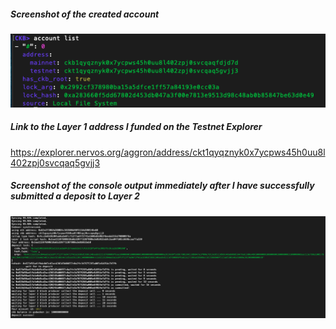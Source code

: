 ##### Screenshot of the created account
![](assets/account_list.png)

##### Link to the Layer 1 address I funded on the Testnet Explorer
https://explorer.nervos.org/aggron/address/ckt1qyqznyk0x7ycpws45h0uu8l402zpj0svcqaq5gvjj3

##### Screenshot of the console output immediately after I have successfully submitted a deposit to Layer 2
![](assets/layer2_deposit.png)